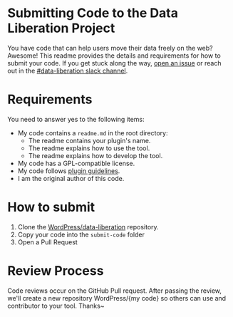 # Submitting Code to the Data Liberation Project

You have code that can help users move their data freely on the web? Awesome! This readme provides the details and requirements for how to submit your code. If you get stuck along the way, [open an issue](https://github.com/WordPress/data-liberation/issues/new) or reach out in the [#data-liberation slack channel](https://wordpress.slack.com/archives/C069AKUBPHB).

# Requirements

You need to answer yes to the following items:

- My code contains a `readme.md` in the root directory:
  - The readme contains your plugin's name. 
  - The readme explains how to use the tool.
  - The readme explains how to develop the tool.
- My code has a GPL-compatible license.
- My code follows [plugin guidelines](https://developer.wordpress.org/plugins/wordpress-org/detailed-plugin-guidelines/#the-guidelines).
- I am the original author of this code.

# How to submit

1. Clone the [WordPress/data-liberation](https://github.com/WordPress/data-liberation) repository.
2. Copy your code into the `submit-code` folder
3. Open a Pull Request

# Review Process

Code reviews occur on the GitHub Pull request. After passing the review, we'll create a new repository WordPress/{my code} so others can use and contributor to your tool. Thanks~ 
